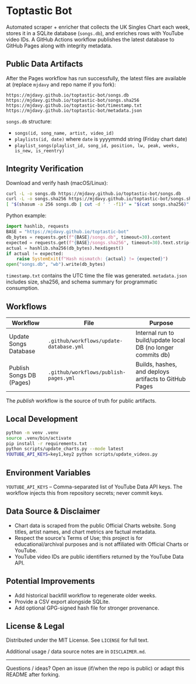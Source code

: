 # Toptastic Bot

Automated scraper + enricher that collects the UK Singles Chart each week, stores it in a SQLite database (`songs.db`), and enriches rows with YouTube video IDs. A GitHub Actions workflow publishes the latest database to GitHub Pages along with integrity metadata.

## Public Data Artifacts

After the Pages workflow has run successfully, the latest files are available at (replace `mjdavy` and repo name if you fork):

```text
https://mjdavy.github.io/toptastic-bot/songs.db
https://mjdavy.github.io/toptastic-bot/songs.sha256
https://mjdavy.github.io/toptastic-bot/timestamp.txt
https://mjdavy.github.io/toptastic-bot/metadata.json
```

`songs.db` structure:

- `songs(id, song_name, artist, video_id)`
- `playlists(id, date)` where `date` is yyyymmdd string (Friday chart date)
- `playlist_songs(playlist_id, song_id, position, lw, peak, weeks, is_new, is_reentry)`

## Integrity Verification

Download and verify hash (macOS/Linux):

```bash
curl -L -o songs.db https://mjdavy.github.io/toptastic-bot/songs.db
curl -L -o songs.sha256 https://mjdavy.github.io/toptastic-bot/songs.sha256
[ "$(shasum -a 256 songs.db | cut -d ' ' -f1)" = "$(cat songs.sha256)" ] && echo OK || echo MISMATCH
```

Python example:

```python
import hashlib, requests
BASE = "https://mjdavy.github.io/toptastic-bot"
db_bytes = requests.get(f"{BASE}/songs.db", timeout=30).content
expected = requests.get(f"{BASE}/songs.sha256", timeout=30).text.strip()
actual = hashlib.sha256(db_bytes).hexdigest()
if actual != expected:
    raise SystemExit(f"Hash mismatch: {actual} != {expected}")
open("songs.db", "wb").write(db_bytes)
```

`timestamp.txt` contains the UTC time the file was generated. `metadata.json` includes size, sha256, and schema summary for programmatic consumption.

## Workflows

| Workflow | File | Purpose |
|----------|------|---------|
| Update Songs Database | `.github/workflows/update-database.yml` | Internal run to build/update local DB (no longer commits db) |
| Publish Songs DB (Pages) | `.github/workflows/publish-pages.yml` | Builds, hashes, and deploys artifacts to GitHub Pages |

The *publish* workflow is the source of truth for public artifacts.

## Local Development

```bash
python -m venv .venv
source .venv/bin/activate
pip install -r requirements.txt
python scripts/update_charts.py --mode latest
YOUTUBE_API_KEYS=key1,key2 python scripts/update_videos.py
```

## Environment Variables

`YOUTUBE_API_KEYS` – Comma-separated list of YouTube Data API keys. The workflow injects this from repository secrets; never commit keys.

## Data Source & Disclaimer

- Chart data is scraped from the public Official Charts website. Song titles, artist names, and chart metrics are factual metadata.
- Respect the source's Terms of Use; this project is for educational/archival purposes and is not affiliated with Official Charts or YouTube.
- YouTube video IDs are public identifiers returned by the YouTube Data API.

## Potential Improvements

- Add historical backfill workflow to regenerate older weeks.
- Provide a CSV export alongside SQLite.
- Add optional GPG-signed hash file for stronger provenance.

## License & Legal

Distributed under the MIT License. See `LICENSE` for full text.

Additional usage / data source notes are in `DISCLAIMER.md`.

---
Questions / ideas? Open an issue (if/when the repo is public) or adapt this README after forking.
